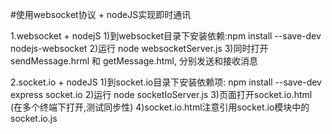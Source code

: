 #使用websocket协议 + nodeJS实现即时通讯

1.websocket + nodejS
    1)到websocket目录下安装依赖:npm install --save-dev nodejs-websocket
    2)运行 node websocketServer.js
    3)同时打开sendMessage.hrml 和 getMessage.html, 分别发送和接收消息


2.socket.io + nodeJS
    1)到socket.io目录下安装依赖项: npm install --save-dev express socket.io
    2)运行 node socketIoServer.js
    3)页面打开socket.io.html  (在多个终端下打开,测试同步性)
    4)socket.io.html注意引用socket.io模块中的socket.io.js